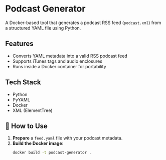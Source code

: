 # Podcast Generator

A Docker-based tool that generates a podcast RSS feed (`podcast.xml`) from a structured YAML file using Python.

## Features

- Converts YAML metadata into a valid RSS podcast feed
- Supports iTunes tags and audio enclosures
- Runs inside a Docker container for portability

## Tech Stack

- Python
- PyYAML
- Docker
- XML (ElementTree)

## 🚀 How to Use

1. **Prepare** a `feed.yaml` file with your podcast metadata.
2. **Build the Docker image**:
   ```bash
   docker build -t podcast-generator .
